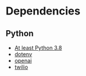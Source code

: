 # Dependencies

## Python

- [At least Python 3.8](https://www.python.org/downloads/)
- [dotenv](https://github.com/theskumar/python-dotenv)
- [openai](https://platform.openai.com/docs/api-reference)
- [twilio](https://www.twilio.com/docs/libraries/python)